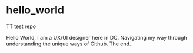 # hello_world
TT test repo

Hello World, I am a UX/UI designer here in DC. Navigating my way through understanding the unique ways of Github. The end.
